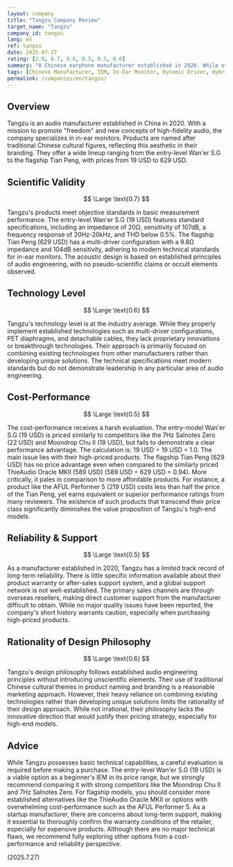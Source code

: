 ```yaml
---
layout: company
title: "Tangzu Company Review"
target_name: "Tangzu"
company_id: tangzu
lang: en
ref: tangzu
date: 2025-07-27
rating: [2.9, 0.7, 0.6, 0.5, 0.5, 0.6]
summary: "A Chinese earphone manufacturer established in 2020. While offering a range from entry-level to high-end, it lacks technical originality and faces a harsh evaluation, especially in cost-performance."
tags: [Chinese Manufacturer, IEM, In-Ear Monitor, Dynamic Driver, Hybrid]
permalink: /companies/en/tangzu/
---
```


## Overview

Tangzu is an audio manufacturer established in China in 2020. With a mission to promote "freedom" and new concepts of high-fidelity audio, the company specializes in in-ear monitors. Products are named after traditional Chinese cultural figures, reflecting this aesthetic in their branding. They offer a wide lineup ranging from the entry-level Wan'er S.G to the flagship Tian Peng, with prices from 19 USD to 629 USD.

## Scientific Validity

$$ \Large \text{0.7} $$

Tangzu's products meet objective standards in basic measurement performance. The entry-level Wan'er S.G (19 USD) features standard specifications, including an impedance of 20Ω, sensitivity of 107dB, a frequency response of 20Hz-20kHz, and THD below 0.5%. The flagship Tian Peng (629 USD) has a multi-driver configuration with a 9.8Ω impedance and 104dB sensitivity, adhering to modern technical standards for in-ear monitors. The acoustic design is based on established principles of audio engineering, with no pseudo-scientific claims or occult elements observed.

## Technology Level

$$ \Large \text{0.6} $$

Tangzu's technology level is at the industry average. While they properly implement established technologies such as multi-driver configurations, PET diaphragms, and detachable cables, they lack proprietary innovations or breakthrough technologies. Their approach is primarily focused on combining existing technologies from other manufacturers rather than developing unique solutions. The technical specifications meet modern standards but do not demonstrate leadership in any particular area of audio engineering.

## Cost-Performance

$$ \Large \text{0.5} $$

The cost-performance receives a harsh evaluation. The entry-model Wan'er S.G (19 USD) is priced similarly to competitors like the 7Hz Salnotes Zero (22 USD) and Moondrop Chu II (19 USD), but fails to demonstrate a clear performance advantage. The calculation is: 19 USD ÷ 19 USD = 1.0.
The main issue lies with their high-priced products. The flagship Tian Peng (629 USD) has no price advantage even when compared to the similarly priced ThieAudio Oracle MKII (589 USD) (589 USD ÷ 629 USD = 0.94). More critically, it pales in comparison to more affordable products. For instance, a product like the AFUL Performer 5 (219 USD) costs less than half the price of the Tian Peng, yet earns equivalent or superior performance ratings from many reviewers. The existence of such products that transcend their price class significantly diminishes the value proposition of Tangzu's high-end models.

## Reliability & Support

$$ \Large \text{0.5} $$

As a manufacturer established in 2020, Tangzu has a limited track record of long-term reliability. There is little specific information available about their product warranty or after-sales support system, and a global support network is not well-established. The primary sales channels are through overseas resellers, making direct customer support from the manufacturer difficult to obtain. While no major quality issues have been reported, the company's short history warrants caution, especially when purchasing high-priced products.

## Rationality of Design Philosophy

$$ \Large \text{0.6} $$

Tangzu's design philosophy follows established audio engineering principles without introducing unscientific elements. Their use of traditional Chinese cultural themes in product naming and branding is a reasonable marketing approach. However, their heavy reliance on combining existing technologies rather than developing unique solutions limits the rationality of their design approach. While not irrational, their philosophy lacks the innovative direction that would justify their pricing strategy, especially for high-end models.

## Advice

While Tangzu possesses basic technical capabilities, a careful evaluation is required before making a purchase. The entry-level Wan'er S.G (19 USD) is a viable option as a beginner's IEM in its price range, but we strongly recommend comparing it with strong competitors like the Moondrop Chu II and 7Hz Salnotes Zero.
For flagship models, you should consider more established alternatives like the ThieAudio Oracle MKII or options with overwhelming cost-performance such as the AFUL Performer 5. As a startup manufacturer, there are concerns about long-term support, making it essential to thoroughly confirm the warranty conditions of the retailer, especially for expensive products. Although there are no major technical flaws, we recommend fully exploring other options from a cost-performance and reliability perspective.

(2025.7.27)

